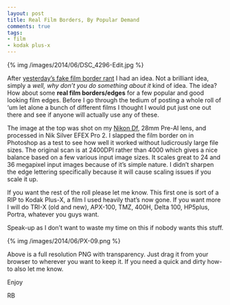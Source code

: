 ```yaml
---
layout: post
title: Real Film Borders, By Popular Demand
comments: true
tags:
- film
- kodak plus-x
---
```


{% img /images/2014/06/DSC_4296-Edit.jpg %}

After [yesterday’s fake film border rant](http://photo.rwboyer.com/2014/06/26/nik-analog-efex-pro-2/) I had an idea. Not a brilliant idea, simply a *well, why don’t you do something about it* kind of idea. The idea? How about some **real film borders/edges** for a few popular and good looking film edges. Before I go through the tedium of posting a whole roll of ‘um let alone a bunch of different films I thought I would put just one out there and see if anyone will actually use any of these.

<!--more-->

The image at the top was shot on my [Nikon Df](http://www.amazon.com/gp/product/B00GD1K8J8/ref=as_li_tl?ie=UTF8&camp=1789&creative=390957&creativeASIN=B00GD1K8J8&linkCode=as2&tag=rbde-20&linkId=AJ3BVIAAVGV5TBQZ), 28mm Pre-AI lens, and processed in Nik Silver EFEX Pro 2. I slapped the film border on in Photoshop as a test to see how well it worked without ludicrously large file sizes. The original scan is at 2400DPI rather than 4000 which gives a nice balance based on a few various input image sizes. It scales great to 24 and 36 megapixel input images because of it’s simple nature. I didn’t sharpen the edge lettering specifically because it will cause scaling issues if you scale it up.

If you want the rest of the roll please let me know. This first one is sort of a RIP to Kodak Plus-X, a film I used heavily that’s now gone. If you want more I will do TRI-X (old and new), APX-100, TMZ, 400H, Delta 100, HP5plus, Portra, whatever you guys want. 

Speak-up as I don’t want to waste my time on this if nobody wants this stuff.

{% img /images/2014/06/PX-09.png %}

Above is a full resolution PNG with transparency. Just drag it from your browser to wherever you want to keep it. If you need a quick and dirty how-to also let me know.

Enjoy

RB